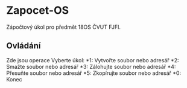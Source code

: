 # Zapocet-OS
Zápočtový úkol pro předmět 18OS ČVUT FJFI.
## Ovládání 
Zde jsou operace
    Vyberte úkol:
    *1: Vytvořte soubor nebo adresář
    *2: Smažte soubor nebo adresář
    *3: Zálohujte soubor nebo adresář
    *4: Přesuňte soubor nebo adresář
    *5: Zkopírujte soubor nebo adresář
    *0: Konec
